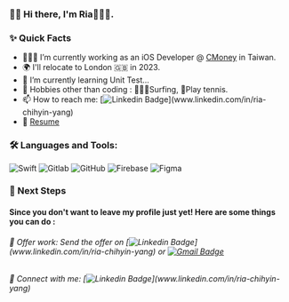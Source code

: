 ### 👋🏻 Hi there, I'm Ria👩🏻‍💻.

### ✨ Quick Facts

- 👩🏻‍💻 I’m currently working as an iOS Developer @ [CMoney](http://www.cmoney.com.tw) in Taiwan.
- 🌍 I'll relocate to London 🇬🇧 in 2023.
- 🌱 I’m currently learning Unit Test...
- 🎿 Hobbies other than coding : 🏄🏻‍♀️Surfing, 🎾Play tennis.
- 📫 How to reach me: [![Linkedin Badge](https://img.shields.io/badge/-Ria_(chih_yin)_Yang-blue?style=flat-square&logo=Linkedin&logoColor=white&link=www.linkedin.com/in/ria-chihyin-yang)](www.linkedin.com/in/ria-chihyin-yang)
- 📝 [Resume](https://drive.google.com/file/d/1xIBJtBlz4w_T-5kGuHkC9VAA7SWdxbUo/view?usp=sharing)

### 🛠️ Languages and Tools:
![Swift](https://img.shields.io/badge/-Swift-black?style=flat-square&logo=Swift)
![Gitlab](https://img.shields.io/badge/-Gitlab-black?style=flat-square&logo=gitlab)
![GitHub](https://img.shields.io/badge/-GitHub-black?style=flat-square&logo=github)
![Firebase](https://img.shields.io/badge/-Firebase-black?style=flat-square&logo=Firebase)
![Figma](https://img.shields.io/badge/-Figma-black?style=flat-square&logo=Figma)


### 👣 Next Steps

#### Since you don't want to leave my profile just yet! Here are some things you can do :

###### 🐰 Offer work: Send the offer on [![Linkedin Badge](https://img.shields.io/badge/-Ria_(chih_yin)_Yang-blue?style=flat-square&logo=Linkedin&logoColor=white&link=www.linkedin.com/in/ria-chihyin-yang)](www.linkedin.com/in/ria-chihyin-yang) or [![Gmail Badge](https://img.shields.io/badge/-ria.chihyin.yang@gmail.com-c14438?style=flat-square&logo=Gmail&logoColor=white&link=mailto:ria.chihyin.yang@gmail.com)](mailto:ria.chihyin.yang@gmail.com)

###### 🐰 Connect with me: [![Linkedin Badge](https://img.shields.io/badge/-Ria_(chih_yin)_Yang-blue?style=flat-square&logo=Linkedin&logoColor=white&link=www.linkedin.com/in/ria-chihyin-yang)](www.linkedin.com/in/ria-chihyin-yang)
